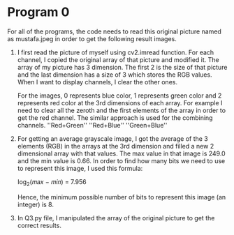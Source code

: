 Program 0
=============================

For all of the programs, the code needs to read this original picture named as mustafa.jpeg in order to get the following result images.

1. I first read the picture of myself using cv2.imread function. For each channel, I
copied the original array of that picture and modified it. The array of my picture has 3
dimension. The first 2 is the size of that picture and the last dimension has a size of 3
which stores the RGB values. When I want to display channels, I clear the other ones.

    For the images, 0 represents blue color, 1 represents green color and 2 represents red color at the 3rd dimensions of each array. For example I need to clear all the zeroth and the first elements of the array in order to get the red channel. The similar approach is used for the combining channels. ''Red+Green'' ''Red+Blue'' ''Green+Blue''

2. For getting an average grayscale image, I got the average of the 3 elements (RGB) in
the arrays at the 3rd dimension and filled a new 2 dimensional array with that values.
The max value in that image is 249.0 and the min value is 0.66. In order to find how
many bits we need to use to represent this image, I used this formula:

   log<sub>2</sub>(𝑚𝑎𝑥 − 𝑚𝑖𝑛) = 7.956

   Hence, the minimum possible number of bits to represent this image (an integer) is 8.

3. In Q3.py file, I manipulated the array of the original picture to get the correct results.

